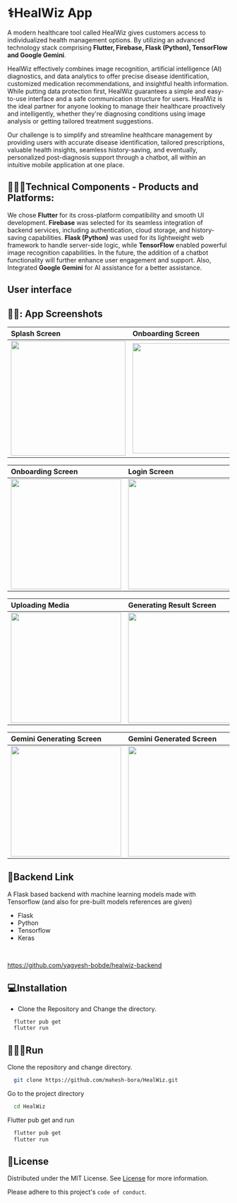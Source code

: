# ⚕️HealWiz App 

A modern healthcare tool called HealWiz gives customers access to individualized health management options. By utilizing an advanced technology stack comprising **Flutter, Firebase, Flask (Python), TensorFlow  and Google Gemini**.

HealWiz effectively combines image recognition, artificial intelligence (AI) diagnostics, and data analytics to offer precise disease identification, customized medication recommendations, and insightful health information. While putting data protection first, HealWiz guarantees a simple and easy-to-use interface and a safe communication structure for users. HealWiz is the ideal partner for anyone looking to manage their healthcare proactively and intelligently, whether they're diagnosing conditions using image analysis or getting tailored treatment suggestions.


Our challenge is to simplify and streamline healthcare management by providing users with accurate disease identification, tailored prescriptions, valuable health insights, seamless history-saving, and eventually, personalized post-diagnosis support through a chatbot, all within an intuitive mobile application at one place.

## 👨🏻‍💻Technical Components - Products and Platforms:
We chose **Flutter** for its cross-platform compatibility and smooth UI development. **Firebase** was selected for its seamless integration of backend services, including authentication, cloud storage, and history-saving capabilities. **Flask (Python)** was used for its lightweight web framework to handle server-side logic, while **TensorFlow** enabled powerful image recognition capabilities. In the future, the addition of a chatbot functionality will further enhance user engagement and support. Also, Integrated **Google Gemini** for AI assistance for a better assistance.


## User interface
  
## 👨‍💻: App Screenshots

| Splash Screen | Onboarding Screen | Onboarding Screen | 
| :---         |     :---      |     :---      |       
| <img src="https://github.com/mahesh-bora/HealWiz/assets/101460679/f93c3188-8bc9-42b6-ab0a-e8329279f915" width="260" height="auto" />  | <img src="https://github.com/mahesh-bora/HealWiz/assets/101460679/e6bdced1-64b9-43d8-a005-70220956e3a0" width="250" height="auto" /> | <img src="https://github.com/mahesh-bora/HealWiz/assets/101460679/3b4c0a06-c19f-4239-a854-24dd863861fc" width="250" height="auto" />     

| Onboarding Screen | Login Screen |  Home Screen |
| :---         |     :---      |      :---      |
 <img src="https://github.com/mahesh-bora/HealWiz/assets/101460679/1a55592b-c1e1-443c-803a-6d7189bafc68" width="250" height="auto" />    | <img src="https://github.com/mahesh-bora/HealWiz/assets/101460679/067d2b86-0ce2-4175-8021-4acea55498a2" width="250" height="auto" /> | <img src="https://github.com/mahesh-bora/HealWiz/assets/101460679/2267ac46-22b5-44f5-8056-0683d116a167" width="250" height="auto" /> 

| Uploading Media | Generating Result Screen |  Result Generated Screen |
| :---         |     :---      |      :---      |
 <img src="https://github.com/mahesh-bora/HealWiz/assets/101460679/c3757f46-60ae-45a1-838c-2118853f5004" width="250" height="auto" />    | <img src="https://github.com/mahesh-bora/HealWiz/assets/101460679/f6abc977-83e4-4d9d-a1b7-a5e913b153fb" width="250" height="auto" /> | <img src="https://github.com/mahesh-bora/HealWiz/assets/101460679/fee2ba5c-5973-4b30-910f-b8a3426a8244" width="250" height="auto" /> 

  | Gemini Generating Screen | Gemini Generated Screen |  Profile Screen |
| :---         |     :---      |      :---      |
 <img src="https://github.com/mahesh-bora/HealWiz/assets/101460679/ef52fccf-dedf-48e8-8d30-afe85c9f6e42" width="250" height="auto" />    | <img src="https://github.com/mahesh-bora/HealWiz/assets/101460679/f3fb83e7-fe2a-4e2e-8c96-6844e4fa2303" width="250" height="auto" /> | <img src="https://github.com/mahesh-bora/HealWiz/assets/101460679/32b03740-161d-4f52-a4d2-546fb724b014" width="250" height="auto" /> 

</div>


## 🔗Backend Link 
A Flask based backend with machine learning models made with Tensorflow (and also for pre-built models references are given)
- Flask
- Python
- Tensorflow
- Keras
 
<br/>

https://github.com/yagyesh-bobde/healwiz-backend


## 💻Installation

* Clone the Repository and Change the directory.

```bash
  flutter pub get
  flutter run
```
    
## 🧑🏻‍💻Run 

Clone the repository and change directory.

```bash
  git clone https://github.com/mahesh-bora/HealWiz.git
```

Go to the project directory

```bash
  cd HealWiz
```

Flutter pub get and run
```bash
  flutter pub get
  flutter run
```


## 📄License

Distributed under the MIT License. See [License](https://choosealicense.com/licenses/mit/) for more information.





Please adhere to this project's `code of conduct`.



